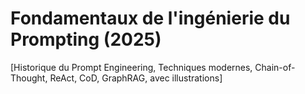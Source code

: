 # Fondamentaux de l'ingénierie du Prompting (2025)
[Historique du Prompt Engineering, Techniques modernes, Chain-of-Thought, ReAct, CoD, GraphRAG, avec illustrations]
